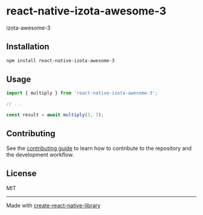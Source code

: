 # react-native-izota-awesome-3

izota-awesome-3

## Installation

```sh
npm install react-native-izota-awesome-3
```

## Usage

```js
import { multiply } from 'react-native-izota-awesome-3';

// ...

const result = await multiply(3, 7);
```

## Contributing

See the [contributing guide](CONTRIBUTING.md) to learn how to contribute to the repository and the development workflow.

## License

MIT

---

Made with [create-react-native-library](https://github.com/callstack/react-native-builder-bob)
